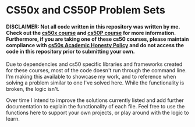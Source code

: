 # CS50x and CS50P Problem Sets 


#### DISCLAIMER: Not all code written in this repository was written by me. Check out the [cs50x course](https://cs50.harvard.edu/x/2023/) and [cs50P course](https://cs50.harvard.edu/python/2022/) for more information. Furthermore, if you are taking one of these cs50 courses, please maintain compliance with [cs50s Academic Honesty Policy](https://cs50.harvard.edu/python/2022/honesty/) and do not access the code in this repository prior to submitting your own.


 Due to dependencies and cs50 specific libraries and frameworks created for these courses, most of the code doesn't run through the command line. I'm making this available to showcase my work, and to reference when solving a problem similar to one I've solved here. While the functionality is broken, the logic isn't. 


 Over time I intend to improve the solutions currently listed and add further documentation to explain the functionality of each file. Feel free to use the functions here to support your own projects, or play around with the logic to learn. 
